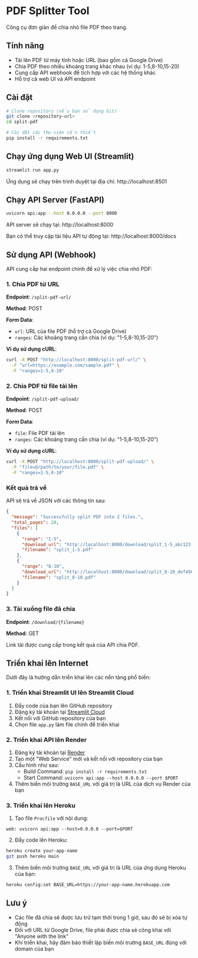 # PDF Splitter Tool

Công cụ đơn giản để chia nhỏ file PDF theo trang.

## Tính năng

- Tải lên PDF từ máy tính hoặc URL (bao gồm cả Google Drive)
- Chia PDF theo nhiều khoảng trang khác nhau (ví dụ: 1-5,8-10,15-20)
- Cung cấp API webhook để tích hợp với các hệ thống khác
- Hỗ trợ cả web UI và API endpoint

## Cài đặt

```bash
# Clone repository (nếu bạn sử dụng Git)
git clone <repository-url>
cd split-pdf

# Cài đặt các thư viện cần thiết
pip install -r requirements.txt
```

## Chạy ứng dụng Web UI (Streamlit)

```bash
streamlit run app.py
```

Ứng dụng sẽ chạy trên trình duyệt tại địa chỉ: http://localhost:8501

## Chạy API Server (FastAPI)

```bash
uvicorn api:app --host 0.0.0.0 --port 8000
```

API server sẽ chạy tại: http://localhost:8000

Bạn có thể truy cập tài liệu API tự động tại: http://localhost:8000/docs

## Sử dụng API (Webhook)

API cung cấp hai endpoint chính để xử lý việc chia nhỏ PDF:

### 1. Chia PDF từ URL

**Endpoint**: `/split-pdf-url/`

**Method**: POST

**Form Data**:

- `url`: URL của file PDF (hỗ trợ cả Google Drive)
- `ranges`: Các khoảng trang cần chia (ví dụ: "1-5,8-10,15-20")

**Ví dụ sử dụng cURL**:

```bash
curl -X POST "http://localhost:8000/split-pdf-url/" \
  -F "url=https://example.com/sample.pdf" \
  -F "ranges=1-5,8-10"
```

### 2. Chia PDF từ file tải lên

**Endpoint**: `/split-pdf-upload/`

**Method**: POST

**Form Data**:

- `file`: File PDF tải lên
- `ranges`: Các khoảng trang cần chia (ví dụ: "1-5,8-10,15-20")

**Ví dụ sử dụng cURL**:

```bash
curl -X POST "http://localhost:8000/split-pdf-upload/" \
  -F "file=@/path/to/your/file.pdf" \
  -F "ranges=1-5,8-10"
```

### Kết quả trả về

API sẽ trả về JSON với các thông tin sau:

```json
{
  "message": "Successfully split PDF into 2 files.",
  "total_pages": 20,
  "files": [
    {
      "range": "1-5",
      "download_url": "http://localhost:8000/download/split_1-5_abc123.pdf",
      "filename": "split_1-5.pdf"
    },
    {
      "range": "8-10",
      "download_url": "http://localhost:8000/download/split_8-10_def456.pdf",
      "filename": "split_8-10.pdf"
    }
  ]
}
```

### 3. Tải xuống file đã chia

**Endpoint**: `/download/{filename}`

**Method**: GET

Link tải được cung cấp trong kết quả của API chia PDF.

## Triển khai lên Internet

Dưới đây là hướng dẫn triển khai lên các nền tảng phổ biến:

### 1. Triển khai Streamlit UI lên Streamlit Cloud

1. Đẩy code của bạn lên GitHub repository
2. Đăng ký tài khoản tại [Streamlit Cloud](https://streamlit.io/cloud)
3. Kết nối với GitHub repository của bạn
4. Chọn file `app.py` làm file chính để triển khai

### 2. Triển khai API lên Render

1. Đăng ký tài khoản tại [Render](https://render.com)
2. Tạo một "Web Service" mới và kết nối với repository của bạn
3. Cấu hình như sau:
   - Build Command: `pip install -r requirements.txt`
   - Start Command: `uvicorn api:app --host 0.0.0.0 --port $PORT`
4. Thêm biến môi trường `BASE_URL` với giá trị là URL của dịch vụ Render của bạn

### 3. Triển khai lên Heroku

1. Tạo file `Procfile` với nội dung:

```
web: uvicorn api:app --host=0.0.0.0 --port=$PORT
```

2. Đẩy code lên Heroku:

```bash
heroku create your-app-name
git push heroku main
```

3. Thêm biến môi trường `BASE_URL` với giá trị là URL của ứng dụng Heroku của bạn:

```bash
heroku config:set BASE_URL=https://your-app-name.herokuapp.com
```

## Lưu ý

- Các file đã chia sẽ được lưu trữ tạm thời trong 1 giờ, sau đó sẽ bị xóa tự động
- Đối với URL từ Google Drive, file phải được chia sẻ công khai với "Anyone with the link"
- Khi triển khai, hãy đảm bảo thiết lập biến môi trường `BASE_URL` đúng với domain của bạn
